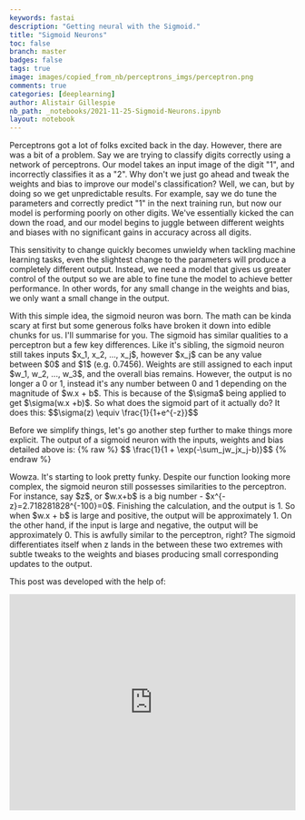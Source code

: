 ```yaml
---
keywords: fastai
description: "Getting neural with the Sigmoid."
title: "Sigmoid Neurons"
toc: false
branch: master
badges: false
tags: true
image: images/copied_from_nb/perceptrons_imgs/perceptron.png
comments: true
categories: [deeplearning]
author: Alistair Gillespie
nb_path: _notebooks/2021-11-25-Sigmoid-Neurons.ipynb
layout: notebook
---
```


<!--
#################################################
### THIS FILE WAS AUTOGENERATED! DO NOT EDIT! ###
#################################################
# file to edit: _notebooks/2021-11-25-Sigmoid-Neurons.ipynb
-->

<div class="container" id="notebook-container">
        
<div class="cell border-box-sizing text_cell rendered"><div class="inner_cell">
<div class="text_cell_render border-box-sizing rendered_html">
<p>Perceptrons got a lot of folks excited back in the day. However, there are was a bit of a problem. Say we are trying to classify digits correctly using a network of perceptrons. Our model takes an input image of the digit "1", and incorrectly classifies it as a "2". Why don't we just go ahead and tweak the weights and bias to improve our model's classification? Well, we can, but by doing so we get unpredictable results. For example, say we do tune the parameters and correctly predict "1" in the next training run, but now our model is performing poorly on other digits. We've essentially kicked the can down the road, and our model begins to juggle between different weights and biases with no significant gains in accuracy across all digits.</p>

</div>
</div>
</div>
<div class="cell border-box-sizing text_cell rendered"><div class="inner_cell">
<div class="text_cell_render border-box-sizing rendered_html">
<p>This sensitivity to change quickly becomes unwieldy when tackling machine learning tasks, even the slightest change to the parameters will produce a completely different output. Instead, we need a model that gives us greater control of the output so we are able to fine tune the model to achieve better performance. In other words, for any small change in the weights and bias, we only want a small change in the output.</p>

</div>
</div>
</div>
<div class="cell border-box-sizing text_cell rendered"><div class="inner_cell">
<div class="text_cell_render border-box-sizing rendered_html">
<p>With this simple idea, the sigmoid neuron was born. The math can be kinda scary at first but some generous folks have broken it down into edible chunks for us. I'll summarise for you. The sigmoid has similar qualities to a perceptron but a few key differences. Like it's sibling, the sigmoid neuron still takes inputs $x_1, x_2, ..., x_j$, however $x_j$ can be any value between $0$ and $1$ (e.g. 0.7456). Weights are still assigned to each input $w_1, w_2, ..., w_3$, and the overall bias remains. However, the output is no longer a 0 or 1, instead it's any number between 0 and 1 depending on the magnitude of $w.x + b$. This is because of the $\sigma$ being applied to get $\sigma(w.x +b)$. So what does the sigmoid part of it actually do? It does this:
$$\sigma(z) \equiv \frac{1}{1+e^{-z}}$$</p>

</div>
</div>
</div>
<div class="cell border-box-sizing text_cell rendered"><div class="inner_cell">
<div class="text_cell_render border-box-sizing rendered_html">
<p>Before we simplify things, let's go another step further to make things more explicit. The output of a sigmoid neuron with the inputs, weights and bias detailed above is:
{% raw %}
$$ \frac{1}{1 + \exp(-\sum_jw_jx_j-b)}$$
{% endraw %}</p>

</div>
</div>
</div>
<div class="cell border-box-sizing text_cell rendered"><div class="inner_cell">
<div class="text_cell_render border-box-sizing rendered_html">
<p>Wowza. It's starting to look pretty funky. Despite our function looking more complex, the sigmoid neuron still possesses similarities to the perceptron. For instance, say $z$, or $w.x+b$ is a big number - $x^{-z}=2.718281828^{-100}=0$. Finishing the calculation, and the output is 1. So when $w.x + b$ is large and positive, the output will be approximately 1. On the other hand, if the input is large and negative, the output will be approximately 0. This is awfully similar to the perceptron, right? The sigmoid differentiates itself when z lands in the between these two extremes with subtle tweaks to the weights and biases producing small corresponding updates to the output.</p>

</div>
</div>
</div>
<div class="cell border-box-sizing text_cell rendered"><div class="inner_cell">
<div class="text_cell_render border-box-sizing rendered_html">
<p>This post was developed with the help of:</p>
<iframe src="https://open.spotify.com/embed/track/7pLoI3XJLM67CGKAnOf5M5?utm_source=generator" width="100%" height="380" frameBorder="0" allowfullscreen="" allow="autoplay; clipboard-write; encrypted-media; fullscreen; picture-in-picture"></iframe>
</div>
</div>
</div>
</div>
 

